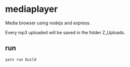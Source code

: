 # mediaplayer

Media browser using nodejs and express.

Every mp3 uploaded will be saved in the folder Z_Uploads.

## run
``` yarn run build ```
